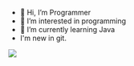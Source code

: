- 👋 Hi, I’m Programmer
- 👀 I’m interested in programming
- 🌱 I’m currently learning Java
- I'm new in git.
<img src="https://cdn.pixabay.com/photo/2021/02/06/09/03/man-5987447_960_720.jpg"/>
